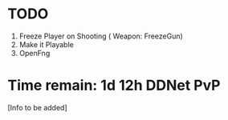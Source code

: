 TODO
====

1. Freeze Player on Shooting ( Weapon: FreezeGun)
2. Make it Playable
3. OpenFng

Time remain: 1d 12h
DDNet PvP
===

[Info to be added]


